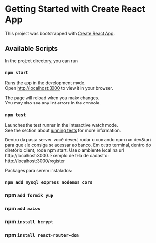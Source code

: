 # Getting Started with Create React App

This project was bootstrapped with [Create React App](https://github.com/facebook/create-react-app).

## Available Scripts

In the project directory, you can run:

### `npm start`

Runs the app in the development mode.\
Open [http://localhost:3000](http://localhost:3000) to view it in your browser.

The page will reload when you make changes.\
You may also see any lint errors in the console.

### `npm test`

Launches the test runner in the interactive watch mode.\
See the section about [running tests](https://facebook.github.io/create-react-app/docs/running-tests) for more information.

Dentro da pasta server, você deverá rodar o comando npm run devStart para que ele consiga se acessar ao banco. 
Em outro terminal, dentro do diretório client, rode npm start. Use o ambiente local na url http://localhost:3000. Exemplo de tela de cadastro: http://localhost:3000/register

Packages para serem instalados:
### `npm add mysql express nodemon cors`
### npm `add formik yup`
### npm `add axios`
### npm `install bcrypt`
### npm `install react-router-dom`